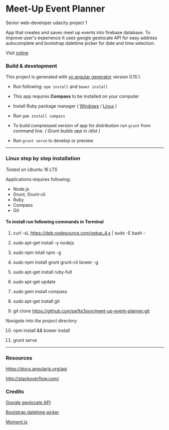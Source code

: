 # Meet-Up Event Planner

Senior web-developer udacity project 1

App that creates and saves meet up events into firebase database.
To improve user's experience It uses google geolocate API for easy address autocomplete and bootstrap datetime picker for date and time selection.

Visit [online](https://webenhanced.co.uk/event-planner/)

### Build & development

This project is generated with [yo angular generator](https://github.com/yeoman/generator-angular)
version 0.15.1.

*  Run following: `npm install` and `bower install`

*  This app requires **Compass** to be installed on your computer

  * Install Ruby package manager ( [Windows](http://rubyinstaller.org/) / [Linux](https://www.ruby-lang.org/en/documentation/installation/) )

  * Run `gem install compass`

*  To build compressed version of app for distribution run `grunt` from command line. _( Grunt builds app in /dist )_

*  Run `grunt serve` to develop or preview

*****

### Linux step by step installation

_Tested on Ubuntu 16 LTS_

Applications requires following:
 * Node.js
 * Grunt, Grunt-cli
 * Ruby
 * Compass
 * Git



#### To install run following commands in Terminal


 1. curl -sL https://deb.nodesource.com/setup_4.x | sudo -E bash -

 2. sudo apt-get install -y nodejs

 3. sudo npm intall npm -g

 4. sudo npm install grunt grunt-cli bower -g

 5. sudo apt-get install ruby-full

 6. sudo apt-get update

 7. sudo gem install compass

 8. sudo apt-get install git

 9. git clone https://github.com/pe1te3son/meet-up-event-planner.git

 _Navigate into the project directory_

 10. npm install && bower install

 11. grunt serve


 ****



### Resources

https://docs.angularjs.org/api

http://stackoverflow.com/

### Credits
[Google geolocate API](https://developers.google.com/maps/documentation/geolocation/intro)

[Bootstrap datetime picker](https://github.com/smalot/bootstrap-datetimepicker)

[Moment.js](http://momentjs.com/)
